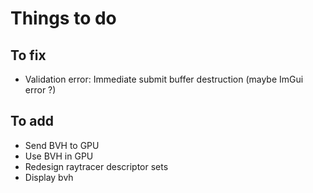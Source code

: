 # Things to do

## To fix

- Validation error: Immediate submit buffer destruction (maybe ImGui error ?)

## To add

- Send BVH to GPU
- Use BVH in GPU
- Redesign raytracer descriptor sets
- Display bvh